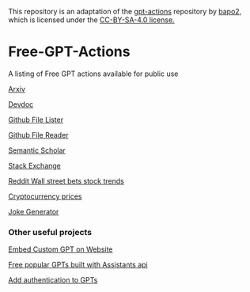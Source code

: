 This repository is an adaptation of the [gpt-actions](https://github.com/bapo2/gpt-actions) repository by [bapo2,](https://github.com/bapo2) which is licensed under the [CC-BY-SA-4.0 license.](https://github.com/bapo2/gpt-actions/blob/main/LICENSE)

# Free-GPT-Actions
A listing of Free GPT actions available for public use

[Arxiv](https://github.com/Anil-matcha/Free-GPT-Actions/blob/main/apps/arxiv/schema.json)

[Devdoc](https://github.com/Anil-matcha/Free-GPT-Actions/blob/main/apps/devdoc/schema.yaml)

[Github File Lister](https://github.com/Anil-matcha/Free-GPT-Actions/blob/main/apps/github-file-lister/schema.json)

[Github File Reader](https://github.com/Anil-matcha/Free-GPT-Actions/blob/main/apps/github-file-reader/schema.json)

[Semantic Scholar](https://github.com/Anil-matcha/Free-GPT-Actions/blob/main/apps/semantic-scholar/schema.json)

[Stack Exchange](https://github.com/Anil-matcha/Free-GPT-Actions/blob/main/apps/stackexchange/schema.json)

[Reddit Wall street bets stock trends](https://github.com/Anil-matcha/Free-GPT-Actions/blob/main/apps/wallstreetbets-stocks-trend/schema.json)

[Cryptocurrency prices](https://github.com/Anil-matcha/Free-GPT-Actions/blob/main/apps/cryptocurrency-prices/schema.json)

[Joke Generator](https://github.com/Anil-matcha/Free-GPT-Actions/blob/main/apps/joke-generator/schema.yaml)

### Other useful projects

[Embed Custom GPT on Website](https://github.com/SamurAIGPT/Open-Custom-GPT)

[Free popular GPTs built with Assistants api](https://github.com/Anil-matcha/Top-GPTs)

[Add authentication to GPTs](https://github.com/Anil-matcha/GPT-Auth)
